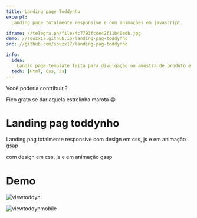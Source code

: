 ```yaml
---
title: Landing page Toddynho
excerpt:
  Landing page totalmente responsive e com animações em javascript.

iframe: //telegra.ph/file/4c7793fcde42f11b40edb.jpg
demo: //souzx17.github.io/landing-pag-toddynho
src: //github.com/souzx17/landing-pag-toddynho

info:
  idea:
    Langin page template feita para divulgação ou amostra de produto e também para outras pessoas navegarem pelo codigo e aprenderem coisas novas assim como eu aprendi.
  tech: [Html, Css, Js]
---
```


Você poderia contribuir ?

Fico grato se dar aquela estrelinha marota 😁


# Landing pag toddynho

<p>Landing pag totalmente responsive com design em css, js e em animação gsap</p>
<p>com design em css, js e em animação gsap</p>

# Demo


![viewtoddyn](https://user-images.githubusercontent.com/109921888/189276124-5fc7ac70-4850-4811-b7ff-ebcd2e2ed372.JPG)

![viewtoddynmobile](https://user-images.githubusercontent.com/109921888/189276195-8cd439e9-37ae-4254-9163-02833c6f5a51.JPG)

